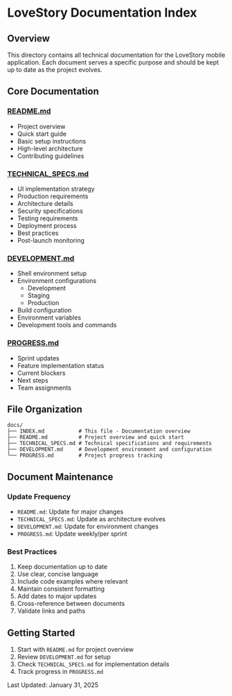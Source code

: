 # LoveStory Documentation Index

## Overview
This directory contains all technical documentation for the LoveStory mobile application. Each document serves a specific purpose and should be kept up to date as the project evolves.

## Core Documentation

### [README.md](./README.md)
- Project overview
- Quick start guide
- Basic setup instructions
- High-level architecture
- Contributing guidelines

### [TECHNICAL_SPECS.md](./TECHNICAL_SPECS.md)
- UI implementation strategy
- Production requirements
- Architecture details
- Security specifications
- Testing requirements
- Deployment process
- Best practices
- Post-launch monitoring

### [DEVELOPMENT.md](./DEVELOPMENT.md)
- Shell environment setup
- Environment configurations
  - Development
  - Staging
  - Production
- Build configuration
- Environment variables
- Development tools and commands

### [PROGRESS.md](./PROGRESS.md)
- Sprint updates
- Feature implementation status
- Current blockers
- Next steps
- Team assignments

## File Organization

```
docs/
├── INDEX.md           # This file - Documentation overview
├── README.md          # Project overview and quick start
├── TECHNICAL_SPECS.md # Technical specifications and requirements
├── DEVELOPMENT.md     # Development environment and configuration
└── PROGRESS.md        # Project progress tracking
```

## Document Maintenance

### Update Frequency
- `README.md`: Update for major changes
- `TECHNICAL_SPECS.md`: Update as architecture evolves
- `DEVELOPMENT.md`: Update for environment changes
- `PROGRESS.md`: Update weekly/per sprint

### Best Practices
1. Keep documentation up to date
2. Use clear, concise language
3. Include code examples where relevant
4. Maintain consistent formatting
5. Add dates to major updates
6. Cross-reference between documents
7. Validate links and paths

## Getting Started
1. Start with `README.md` for project overview
2. Review `DEVELOPMENT.md` for setup
3. Check `TECHNICAL_SPECS.md` for implementation details
4. Track progress in `PROGRESS.md`

Last Updated: January 31, 2025 